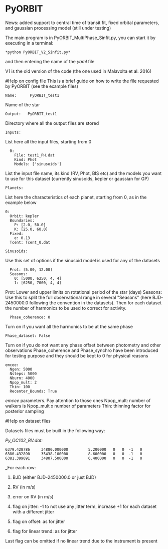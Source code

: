 # PyORBIT
News: added support to central time of transit fit, fixed orbital parameters, and gaussian processing model (still under testing)

The main program is in PyORBIT_MultiPhase_Sinfit.py, you can start it by executing in a terminal:

    *python PyORBIT_V2_Sinfit.py*

and then entering the name of the *yaml* file

V1 is the old version of the code (the one used in Malavolta et al. 2016)


#Help on config file
This is a brief guide on how to write the file requested by PyORBIT (see the example files)

    Name:      PyORBIT_test1
Name of the star

    Output:   PyORBIT_test1
Directory where all the output files are stored

    Inputs:  
List here all the input files, starting from 0

      0:
        File: test1_PH.dat
        Kind: Phot
        Models: ['sinusoids']

List the input file name, its kind (RV, Phot, BIS etc) and the models you want to use for this dataset (currently sinusoids, kepler or gaussian for GP)


    Planets:
List here the characteristics of each planet, starting from 0, as in the example below

    0:
      Orbit: kepler
      Boundaries:
        P: [2.0, 50.0]
        K: [25.0, 60.0]
      Fixed:
        e: 0.13
      Tcent: Tcent_0.dat

    Sinusoids:
Use this set of options if the sinusoid model is used for any of the datasets

      Prot: [5.00, 12.00]
      Seasons:
        0: [5000, 6250, 4, 4]
        1: [6250, 7000, 4, 4]

Prot: Lower and upper limits on rotational period of the star (days)
Seasons: Use this to split the full observational range in several "Seasons"
(here BJD-2450000.0 following the convention in the datasets). Then for each dataset the number of harmonics to be used to correct for activity.

      Phase_coherence: 0
Turn on if you want all the harmonics to be at the same phase

    Phase_dataset: False
Turn on if you do not want any phase offset between photometry and other observations
  Phase_coherence and Phase_synchro have been introduced for testing purpose and they should be kept to 0 for physical reasons

    emcee:
      Ngen: 5000
      Nsteps: 5000
      Nburn: 4000
      Npop_mult: 2
      Thin: 100
      Recenter_Bounds: True

*emcee* parameters. Pay attention to those ones
Npop_mult: number of walkers is Npop_mult x number of parameters
Thin: thinning factor for posterior sampling

#Help on dataset files

Datasets files must be built in the following way:

_Py_OC102_RV.dat:_

    6379.428786     34880.000000         5.200000   0   0  -1   0
    6380.432890     35438.100000         8.600000   0   0  -1   0
    6381.399091     34807.500000         6.400000   0   0  -1   0

_For each row:

1. BJD (either BJD-2450000.0 or just BJD)

2. RV (in m/s)

3. error on RV (in m/s)

4. flag on jitter: -1 to not use any jitter term, increase +1 for each dataset with a different jitter

5. flag on offset: as for jitter

6. flag for linear trend: as for jitter

Last flag can be omitted if no linear trend due to the instrument is present 
